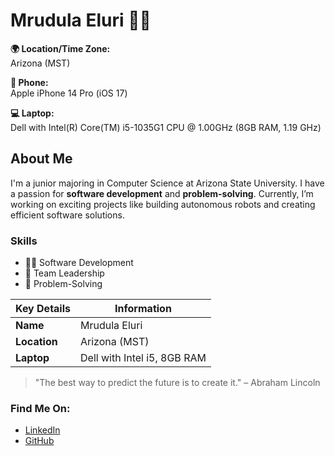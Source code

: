 # Mrudula Eluri 👨‍💻

**🌍 Location/Time Zone:**  
Arizona (MST)

**📱 Phone:**  
Apple iPhone 14 Pro (iOS 17)

**💻 Laptop:**  
Dell with Intel(R) Core(TM) i5-1035G1 CPU @ 1.00GHz (8GB RAM, 1.19 GHz)

## About Me
I'm a junior majoring in Computer Science at Arizona State University. I have a passion for **software development** and **problem-solving**. Currently, I’m working on exciting projects like building autonomous robots and creating efficient software solutions.

### Skills
- 👨‍💻 Software Development
- 🌟 Team Leadership
- 🧠 Problem-Solving

| Key Details          | Information                 |
|----------------------|-----------------------------|
| **Name**             | Mrudula Eluri               |
| **Location**         | Arizona (MST)               |
| **Laptop**           | Dell with Intel i5, 8GB RAM |

> "The best way to predict the future is to create it." – Abraham Lincoln

### Find Me On:
- [LinkedIn](https://www.linkedin.com/in/mrudula-eluri-3a8500250/)  
- [GitHub](https://github.com/mrudulaeluri29)
